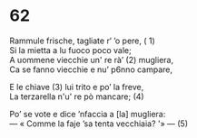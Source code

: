 # 62
  
Rammule frische, tagliate r‘ ’o pere, ( 1)  
Si la mietta a lu fuoco poco vale;  
A uommene viecchie un' re rà’ (2) mugliera,  
Ca se fanno viecchie e nu’ p6nno campare,  
  
E le chiave (3) lui trito e po’ la freve,  
La terzarella n'u' re pò mancare; (4)  
  
Po’ se vote e dice ’nfaccia a [la] mugliera:  
— « Comme la faje ’sa tenta vecchiaia? '» — (5)  
  

